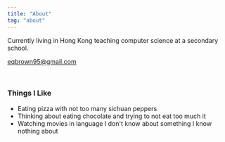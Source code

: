 ```yaml
---
title: "About"
tag: "about" 
---
```


Currently living in Hong Kong teaching computer science at a secondary school. 


eqbrown95@gmail.com

<br>

### Things I Like
- Eating pizza with not too many sichuan peppers 
- Thinking about eating chocolate and trying to not eat too much it  
- Watching movies in language I don't know about something I know nothing about 

